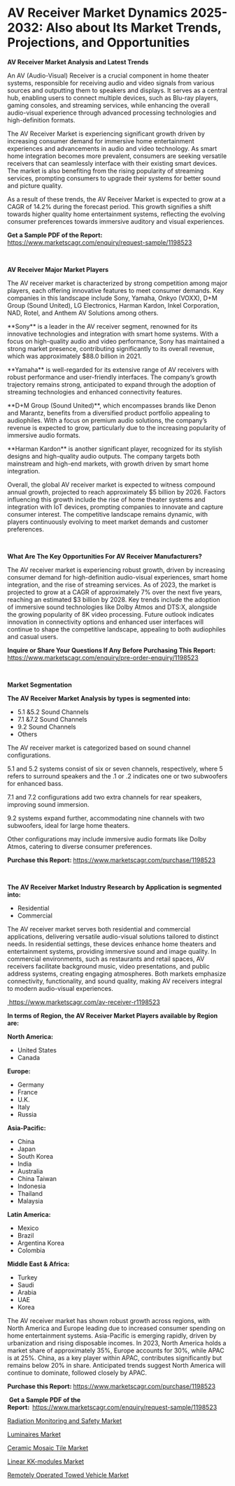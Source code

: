 <p><h1>AV Receiver Market Dynamics 2025-2032: Also about Its Market Trends, Projections, and Opportunities</h1></p><p><strong>AV Receiver Market Analysis and Latest Trends</strong></p>
<p><p>An AV (Audio-Visual) Receiver is a crucial component in home theater systems, responsible for receiving audio and video signals from various sources and outputting them to speakers and displays. It serves as a central hub, enabling users to connect multiple devices, such as Blu-ray players, gaming consoles, and streaming services, while enhancing the overall audio-visual experience through advanced processing technologies and high-definition formats.</p><p>The AV Receiver Market is experiencing significant growth driven by increasing consumer demand for immersive home entertainment experiences and advancements in audio and video technology. As smart home integration becomes more prevalent, consumers are seeking versatile receivers that can seamlessly interface with their existing smart devices. The market is also benefiting from the rising popularity of streaming services, prompting consumers to upgrade their systems for better sound and picture quality.</p><p>As a result of these trends, the AV Receiver Market is expected to grow at a CAGR of 14.2% during the forecast period. This growth signifies a shift towards higher quality home entertainment systems, reflecting the evolving consumer preferences towards immersive auditory and visual experiences.</p></p>
<p><strong>Get a Sample PDF of the Report:&nbsp;</strong> <a href="https://www.marketscagr.com/enquiry/request-sample/1198523?utm_campaign=2517&utm_medium=2&utm_source=Github&utm_content=ia&utm_term=04042025&utm_id=av-receiver">https://www.marketscagr.com/enquiry/request-sample/1198523</a></p>
<p>&nbsp;</p>
<p><strong>AV Receiver Major Market Players</strong></p>
<p><p>The AV receiver market is characterized by strong competition among major players, each offering innovative features to meet consumer demands. Key companies in this landscape include Sony, Yamaha, Onkyo (VOXX), D+M Group (Sound United), LG Electronics, Harman Kardon, Inkel Corporation, NAD, Rotel, and Anthem AV Solutions among others.</p><p>**Sony** is a leader in the AV receiver segment, renowned for its innovative technologies and integration with smart home systems. With a focus on high-quality audio and video performance, Sony has maintained a strong market presence, contributing significantly to its overall revenue, which was approximately $88.0 billion in 2021.</p><p>**Yamaha** is well-regarded for its extensive range of AV receivers with robust performance and user-friendly interfaces. The company’s growth trajectory remains strong, anticipated to expand through the adoption of streaming technologies and enhanced connectivity features.</p><p>**D+M Group (Sound United)**, which encompasses brands like Denon and Marantz, benefits from a diversified product portfolio appealing to audiophiles. With a focus on premium audio solutions, the company’s revenue is expected to grow, particularly due to the increasing popularity of immersive audio formats.</p><p>**Harman Kardon** is another significant player, recognized for its stylish designs and high-quality audio outputs. The company targets both mainstream and high-end markets, with growth driven by smart home integration.</p><p>Overall, the global AV receiver market is expected to witness compound annual growth, projected to reach approximately $5 billion by 2026. Factors influencing this growth include the rise of home theater systems and integration with IoT devices, prompting companies to innovate and capture consumer interest. The competitive landscape remains dynamic, with players continuously evolving to meet market demands and customer preferences.</p></p>
<p>&nbsp;</p>
<p><strong>What Are The Key Opportunities For AV Receiver Manufacturers?</strong></p>
<p><p>The AV receiver market is experiencing robust growth, driven by increasing consumer demand for high-definition audio-visual experiences, smart home integration, and the rise of streaming services. As of 2023, the market is projected to grow at a CAGR of approximately 7% over the next five years, reaching an estimated $3 billion by 2028. Key trends include the adoption of immersive sound technologies like Dolby Atmos and DTS:X, alongside the growing popularity of 8K video processing. Future outlook indicates innovation in connectivity options and enhanced user interfaces will continue to shape the competitive landscape, appealing to both audiophiles and casual users.</p></p>
<p><strong>Inquire or Share Your Questions If Any Before Purchasing This Report:</strong> <a href="https://www.marketscagr.com/enquiry/pre-order-enquiry/1198523?utm_campaign=2517&utm_medium=2&utm_source=Github&utm_content=ia&utm_term=04042025&utm_id=av-receiver">https://www.marketscagr.com/enquiry/pre-order-enquiry/1198523</a></p>
<p>&nbsp;</p>
<p><strong>Market Segmentation</strong></p>
<p><strong>The AV Receiver Market Analysis by types is segmented into:</strong></p>
<p><ul><li>5.1 &5.2 Sound Channels</li><li>7.1 &7.2 Sound Channels</li><li>9.2 Sound Channels</li><li>Others</li></ul></p>
<p><p>The AV receiver market is categorized based on sound channel configurations. </p><p>5.1 and 5.2 systems consist of six or seven channels, respectively, where 5 refers to surround speakers and the .1 or .2 indicates one or two subwoofers for enhanced bass. </p><p>7.1 and 7.2 configurations add two extra channels for rear speakers, improving sound immersion. </p><p>9.2 systems expand further, accommodating nine channels with two subwoofers, ideal for large home theaters. </p><p>Other configurations may include immersive audio formats like Dolby Atmos, catering to diverse consumer preferences.</p></p>
<p><strong>Purchase this Report:&nbsp;</strong><a href="https://www.marketscagr.com/purchase/1198523?utm_campaign=2517&utm_medium=2&utm_source=Github&utm_content=ia&utm_term=04042025&utm_id=av-receiver">https://www.marketscagr.com/purchase/1198523</a></p>
<p>&nbsp;</p>
<p><strong>The AV Receiver Market Industry Research by Application is segmented into:</strong></p>
<p><ul><li>Residential</li><li>Commercial</li></ul></p>
<p><p>The AV receiver market serves both residential and commercial applications, delivering versatile audio-visual solutions tailored to distinct needs. In residential settings, these devices enhance home theaters and entertainment systems, providing immersive sound and image quality. In commercial environments, such as restaurants and retail spaces, AV receivers facilitate background music, video presentations, and public address systems, creating engaging atmospheres. Both markets emphasize connectivity, functionality, and sound quality, making AV receivers integral to modern audio-visual experiences.</p></p>
<p><a href="https://www.marketscagr.com/av-receiver-r1198523?utm_campaign=2517&utm_medium=2&utm_source=Github&utm_content=ia&utm_term=04042025&utm_id=av-receiver">&nbsp;https://www.marketscagr.com/av-receiver-r1198523</a></p>
<p><strong>In terms of Region, the AV Receiver Market Players available by Region are:</strong></p>
<p>
    <p> <strong> North America: </strong>
        <ul>
            <li>United States</li>
            <li>Canada</li>
        </ul>
        </p> 
    <p> <strong> Europe: </strong>
        <ul>
            <li>Germany</li>
            <li>France</li>
            <li>U.K.</li>
            <li>Italy</li>
            <li>Russia</li>
        </ul>
        </p> 
    <p> <strong> Asia-Pacific: </strong>
        <ul>
            <li>China</li>
            <li>Japan</li>
            <li>South Korea</li>
            <li>India</li>
            <li>Australia</li>
            <li>China Taiwan</li>
            <li>Indonesia</li>
            <li>Thailand</li>
            <li>Malaysia</li>
        </ul>
        </p> 
    <p> <strong> Latin America: </strong>
        <ul>
            <li>Mexico</li>
            <li>Brazil</li>
            <li>Argentina Korea</li>
            <li>Colombia</li>
        </ul>
        </p> 
    <p> <strong> Middle East & Africa: </strong>
        <ul>
            <li>Turkey</li>
            <li>Saudi</li>
            <li>Arabia</li>
            <li>UAE</li>
            <li>Korea</li>
        </ul>
    </p>
    </p>
<p><p>The AV receiver market has shown robust growth across regions, with North America and Europe leading due to increased consumer spending on home entertainment systems. Asia-Pacific is emerging rapidly, driven by urbanization and rising disposable incomes. In 2023, North America holds a market share of approximately 35%, Europe accounts for 30%, while APAC is at 25%. China, as a key player within APAC, contributes significantly but remains below 20% in share. Anticipated trends suggest North America will continue to dominate, followed closely by APAC.</p></p>
<p><strong>Purchase this Report: </strong><a href="https://www.marketscagr.com/purchase/1198523?utm_campaign=2517&utm_medium=2&utm_source=Github&utm_content=ia&utm_term=04042025&utm_id=av-receiver">https://www.marketscagr.com/purchase/1198523</a></p>
<p>&nbsp;<strong>Get a Sample PDF of the Report:&nbsp;&nbsp;</strong><a href="https://www.marketscagr.com/enquiry/request-sample/1198523?utm_campaign=2517&utm_medium=2&utm_source=Github&utm_content=ia&utm_term=04042025&utm_id=av-receiver">https://www.marketscagr.com/enquiry/request-sample/1198523</a></p>
<p><strong></strong></p>
<p><p><a href="https://www.linkedin.com/pulse/radiation-monitoring-safety-industry-outlook-20252032-revenue-oz9be?utm_campaign=2517&utm_medium=2&utm_source=Github&utm_content=ia&utm_term=04042025&utm_id=av-receiver">Radiation Monitoring and Safety Market</a></p><p><a href="https://github.com/ChiragRP21/Market-Research-Report-List-7/blob/main/luminaires-market.md?utm_campaign=2517&utm_medium=2&utm_source=Github&utm_content=ia&utm_term=04042025&utm_id=av-receiver">Luminaires Market</a></p><p><a href="https://github.com/JakirUddin511/Market-Research-Report-List-2/blob/main/ceramic-mosaic-tile-market.md?utm_campaign=2517&utm_medium=2&utm_source=Github&utm_content=ia&utm_term=04042025&utm_id=av-receiver">Ceramic Mosaic Tile Market</a></p><p><a href="https://www.linkedin.com/pulse/thorough-scrutiny-linear-kk-modules-market-size-share-4in5e?utm_campaign=2517&utm_medium=2&utm_source=Github&utm_content=ia&utm_term=04042025&utm_id=av-receiver">Linear KK-modules Market</a></p><p><a href="https://www.linkedin.com/pulse/market-revenue-forecast-remotely-operated-towed-u4ene?utm_campaign=2517&utm_medium=2&utm_source=Github&utm_content=ia&utm_term=04042025&utm_id=av-receiver">Remotely Operated Towed Vehicle Market</a></p></p>